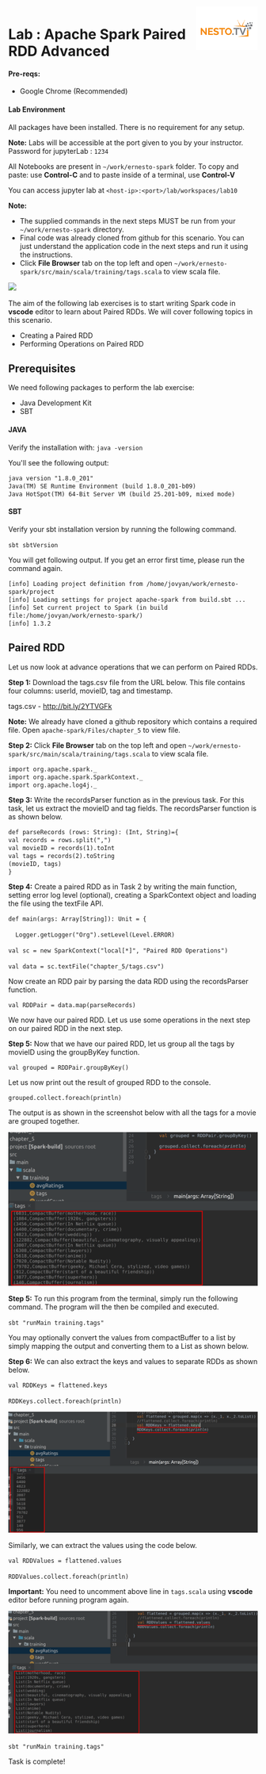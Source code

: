 <img align="right" src="./logo-small.png">

# Lab : Apache Spark Paired RDD Advanced

#### Pre-reqs:
- Google Chrome (Recommended)

#### Lab Environment
All packages have been installed. There is no requirement for any setup.

**Note:** Labs will be accessible at the port given to you by your instructor. Password for jupyterLab : `1234`

All Notebooks are present in `~/work/ernesto-spark` folder. To copy and paste: use **Control-C** and to paste inside of a terminal, use **Control-V**

You can access jupyter lab at `<host-ip>:<port>/lab/workspaces/lab10`


**Note:**
- The supplied commands in the next steps MUST be run from your `~/work/ernesto-spark` directory. 
- Final code was already cloned from github for this scenario. You can just understand the application code in the next steps and run it using the instructions.
- Click **File Browser** tab on the top left and open `~/work/ernesto-spark/src/main/scala/training/tags.scala` to view scala file.

![](https://github.com/fenago/katacoda-scenarios/raw/master/apache-spark/1.JPG)


The aim of the following lab exercises is to start writing Spark code in **vscode** editor to learn about Paired RDDs.
We will cover following topics in this scenario.
- Creating a Paired RDD
- Performing Operations on Paired RDD

## Prerequisites

We need following packages to perform the lab exercise: 
- Java Development Kit
- SBT


#### JAVA
Verify the installation with: `java -version` 

You'll see the following output:

```
java version "1.8.0_201"
Java(TM) SE Runtime Environment (build 1.8.0_201-b09)
Java HotSpot(TM) 64-Bit Server VM (build 25.201-b09, mixed mode)
```


#### SBT
Verify your sbt installation version by running the following command.	

`sbt sbtVersion`	

You will get following output. If you get an error first time, please run the command again.

```	
[info] Loading project definition from /home/jovyan/work/ernesto-spark/project	
[info] Loading settings for project apache-spark from build.sbt ...	
[info] Set current project to Spark (in build file:/home/jovyan/work/ernesto-spark/)	
[info] 1.3.2
```
## Paired RDD

Let us now look at advance operations that we can perform on Paired RDDs.

**Step 1:** Download the tags.csv file from the URL below. This file contains four columns: userId, movieID, tag and timestamp.

tags.csv - http://bit.ly/2YTVGFk

**Note:** We already have cloned a github repository which contains a required file. Open `apache-spark/Files/chapter_5` to view file.

**Step 2:** Click **File Browser** tab on the top left and open `~/work/ernesto-spark/src/main/scala/training/tags.scala` to view scala file.

```
import org.apache.spark._
import org.apache.spark.SparkContext._
import org.apache.log4j._
```

**Step 3:** Write the recordsParser function as in the previous task. For this task, let us extract the movieID and tag fields. The recordsParser function is as shown below.

```
def parseRecords (rows: String): (Int, String)={
val records = rows.split(",")
val movieID = records(1).toInt
val tags = records(2).toString
(movieID, tags)
}
```


**Step 4:** Create a paired RDD as in Task 2 by writing the main function, setting error log level (optional), creating a SparkContext object and loading the file using the textFile API.

```
def main(args: Array[String]): Unit = {

  Logger.getLogger("Org").setLevel(Level.ERROR)

val sc = new SparkContext("local[*]", "Paired RDD Operations")

val data = sc.textFile("chapter_5/tags.csv")
```

Now create an RDD pair by parsing the data RDD using the recordsParser function.

```
val RDDPair = data.map(parseRecords)
```

We now have our paired RDD. Let us use some operations in the next step on our paired RDD in the next step.

**Step 5:** Now that we have our paired RDD, let us group all the tags by movieID using the groupByKey function.

```
val grouped = RDDPair.groupByKey()
```
 

Let us now print out the result of grouped RDD to the console.

```
grouped.collect.foreach(println)
```

The output is as shown in the screenshot below with all the tags for a movie are grouped together.

![](./Screenshots/Chapter_5/Selection_031.png)

**Step 5:** To run this program from the terminal, simply run the following command. The program will the then be compiled and executed.

`sbt "runMain training.tags"` 
 

You may optionally convert the values from compactBuffer to a list by simply mapping the output and converting them to a List as shown below.

**Step 6:** We can also extract the keys and values to separate RDDs as shown below.

```
val RDDKeys = flattened.keys

RDDKeys.collect.foreach(println)
```

![](./Screenshots/Chapter_5/Selection_033.png)

Similarly, we can extract the values using the code below.

```
val RDDValues = flattened.values

RDDValues.collect.foreach(println)
```

**Important:** You need to uncomment above line in `tags.scala` using **vscode** editor before running program again.

![](./Screenshots/Chapter_5/Selection_034.png)


`sbt "runMain training.tags"` 

Task is complete!

